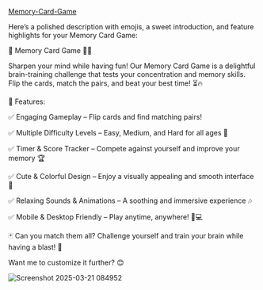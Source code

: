 [Memory-Card-Game](https://pruthviraj85.github.io/Memory-Card-Game/)

Here’s a polished description with emojis, a sweet introduction, and feature highlights for your Memory Card Game:

🎴 Memory Card Game 🧠✨

Sharpen your mind while having fun! Our Memory Card Game is a delightful brain-training challenge that tests your concentration and memory skills. Flip the cards, match the pairs, and beat your best time! ⏳🔥

🌟 Features:

✅ Engaging Gameplay – Flip cards and find matching pairs!

✅ Multiple Difficulty Levels – Easy, Medium, and Hard for all ages 🎯

✅ Timer & Score Tracker – Compete against yourself and improve your memory 🏆

✅ Cute & Colorful Design – Enjoy a visually appealing and smooth interface 🎨

✅ Relaxing Sounds & Animations – A soothing and immersive experience 🎶

✅ Mobile & Desktop Friendly – Play anytime, anywhere! 📱💻

🃏 Can you match them all? Challenge yourself and train your brain while having a blast! 🎉

Want me to customize it further? 😊


![Screenshot 2025-03-21 084952](https://github.com/user-attachments/assets/d4f9fd40-8529-472f-9ebe-083ff3498d1e)
